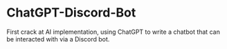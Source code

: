 # ChatGPT-Discord-Bot
First crack at AI implementation, using ChatGPT to write a chatbot that can be interacted with via a Discord bot.
